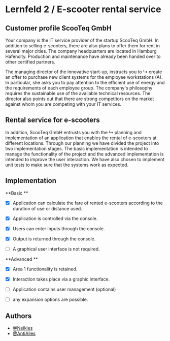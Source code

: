 # Lernfeld 2 / E-scooter rental service
## Customer profile ScooTeq GmbH

Your company is the IT service provider of the startup ScooTeq GmbH. In addition to selling e-scooters, there are also plans to offer them for rent in several major cities. The company headquarters are located in Hamburg Hafencity. Production and maintenance have already been handed over to other certified partners.

The managing director of the innovative start-up, instructs you to ↳ create an offer to purchase new client systems for the employee workstations (A). In particular, she asks you to pay attention to the efficient use of energy and the requirements of each employee group. The company's philosophy requires the sustainable use of the available technical resources. The director also points out that there are strong competitors on the market against whom you are competing with your IT services.

## Rental service for e-scooters

In addition, ScooTeq GmbH entrusts you with the ↳ planning and implementation of an application that enables the rental of e-scooters at different locations.
Through our planning we have divided the project into two implementation stages. The basic implementation is intended to manage the functionality of the project and the advanced implementation is intended to improve the user interaction. We have also chosen to implement unit tests to make sure that the systems work as expected.

## Implementation

**Basic **

- [x] Application can calculate the fare of rented e-scooters according to the duration of use or distance used.
- [x] Application is controlled via the console.
- [x] Users can enter inputs through the console.
- [x] Output is returned through the console.
- [ ] A graphical user interface is not required.


**Advanced **

- [x] Area 1 functionality is retained.
- [x] Interaction takes place via a graphic interface.
- [ ] Application contains user management (optional)
- [ ] any expansion options are possible.


## Authors

- [@Neikles](https://github.com/Neikles)
- [@AntiAlles](https://github.com/AntiAlles)
